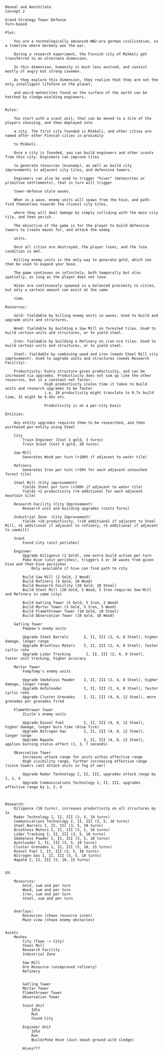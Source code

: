 

    Reveal and Annihilate
    Concept 2 

    Grand Strategy Tower Defense 
    Turn-based

    Plot:

        You are a technologically advanced WW2-era german civilization, in a timeline where Germany won the war.

        During a research experiment, the Finnish city of Mikkeli got transferred to an alternate dimension.

        In this dimension, humanity is much less evolved, and consist mostly of angry but strong cavemen.

        As they explore this dimension, they realize that they are not the only intelligent lifeform on the planet,

        and weird meteorites found on the surface of the earth can be hatched by sledge-wielding engineers.


    Rules:

        You start with a scout unit, that can be moved to a tile of the players choosing, and then deployed into

        a city. The first city founded is Mikkeli, and other cities are named after other Finnish cities in proximity
        
        to Mikkeli.

        Once a city is founded, you can build engineers and other scouts from this city. Engineers can improve tiles
        
        to generate resources (economy), as well as build city improvements in adjacent city tiles, and defensive towers.

        Engineers can also be used to trigger "hives" (meteorites or primitive settlements), that in turn will trigger

        tower-defense style waves.

        When in a wave, enemy units will spawn from the hive, and path-find themselves towards the closest city tiles, 

        where they will deal damage by simply colliding with the main city tile, and then perish.

        The objective of the game is for the player to build defensive towers to create mazes for, and attack the enemy

        units.

        Once all cities are destroyed, the player loses, and the lose condition is met.

        Killing enemy units is the only way to generate gold, which can then be used to expand your base.

        The game continues on infinitely, both temporally but also spatially, as long as the player does not lose.

        Hives are continuously spawned in a balanced proximity to cities, but only a certain amount can exist at the same
        
        time.

    Resources:

        Gold: Yieldable by killing enemy units in waves. Used to build and upgrade units and structures.

        Wood: Yieldable by building a Saw Mill on forested tiles. Used to build certain units and structures, or to yield steel.

        Iron: Yieldable by building a Refinery on iron ore tiles. Used to build certain units and structures, or to yield steel.

        Steel: Yieldable by combining wood and iron (needs Steel Mill city improvement). Used to upgrade units and structures (needs Research Facility).

        Productivity: Every structure gives productivity, and can be increased via upgrades. Productivity does not sum up like the other resources, but is a constant net factor.
                      High productivity scales time it takes to build units and research upgrades to be faster
                      i.e. 16 productivity might translate to 0.7x build time, 32 might be 0.45x etc.

                      Productivity is on a per-city basis

    Entities:

        Any entity upgrades requires them to be researched, and then purchased per-entity using Steel 

        City
            Train Engineer (Cost 3 gold, 3 turns)
            Train Scout (Cost 5 gold, 20 turns)

        Saw Mill
            Generates Wood per turn (+100% if adjacent to water tile)

        Refinery
            Generates Iron per turn (+50% for each adjacent untouched forest tile)

        Steel Mill (City improvement)
            Yields Steel per turn (+100% if adjacent to water tile)
            Yields +2 productivity (+4 additional for each adjacent mountain tile)

        Research Facility (City Improvement)
            Research unit and building upgrades (costs Turns)

        Industrial Zone  (City Improvement)
            Yields +10 productivity, (+10 additional if adjacent to Steel Mill, +5 additional if adjacent to refinery, +5 additional if adjacent to sawmill)

        Scout
            Found City (unit perishes)

        Engineer 
            Upgrade Diligence (2 Gold), one extra build action per turn
            Poke Hive (unit perishes), triggers 5 or 10 waves from given hive and then hive persishes
                Only available if hive can find path to city

            Build Saw Mill (2 Gold, 2 Wood)
            Build Refinery (5 Gold, 10 Wood)
            Build Research Facility (20 Gold, 20 Steel)
            Build Steel Mill (20 Gold, 5 Wood, 5 Iron requires Saw Mill and Refinery in same city)

            Build Gatling Tower (5 Gold, 5 Iron, 2 Wood)
            Build Mortar Tower (5 Gold, 5 Iron, 5 Wood)
            Build Flamethrower Tower (10 Gold, 10 Steel)
            Build Observation Tower (10 Gold, 10 Wood)

        Gatling Tower 
            Pewpew's enemy units

            Upgrade Steel Barrels       I, II, III (2, 4, 8 Steel), higher damage, longer range
            Upgrade Brushless Motors    I, II, III (2, 4, 8 Steel), faster cyclic rate 
            Upgrade Lidar Tracking       I, II, III (2, 4, 8 Steel), faster unit tracking, higher accuracy

        Mortar Tower 
            Fompfomp's enemy units

            Upgrade Smokeless Powder    I, II, III (2, 4, 8 Steel), higher damage, longer range 
            Upgrade Autoloader          I, II, III (2, 4, 8 Steel), faster cyclic rate
            Upgrade Cluster Grenades    I, II, III (4, 8, 12 Steel), more grenades per grenades fired

        Flamethrower Tower 
            Zizzle's enemy units

            Upgrade Diesel Fuel         I, II, III (4, 8, 12 Steel), higher damage, longer burn time (blue fire)
            Upgrade Nitrogen Gas        I, II, III (4, 8, 12 Steel), longer range
            Upgrade Napalm              I, II, III (4, 8, 12 Steel), applies burning status effect (1, 3, 7 seconds)

        Observation Tower 
            Increases attack range for units within affective range 
            High visibility range, further increasing effective range (since towers cant attack units in fog of war)

            Upgrade Radar Technology I, II, III, upgrades attack range by 1, 2, 4
            Upgrade Communications Technology I, II, III, upgrades affective range by 1, 2, 4



    Research:
        Diligence (10 turns), increases productivity on all structures by 2x
        Radar Technology I, II, III (3, 5, 10 turns)
        Communications Technology I, II, III (3, 5, 10 turns)
        Steel Barrels I, II, III (3, 5, 10 turns)
        Brushless Motors I, II, III (3, 5, 10 turns)
        Lidar Tracking I, II, III (3, 5, 10 turns)
        Smokeless Powder I, II, III (3, 5, 10 turns)
        Autoloader I, II, III (3, 5, 10 turns)
        Cluster Grenades I, II, III (5, 10, 15 turns)
        Diesel Fuel I, II, III (3, 5, 10 turns)
        Nitrogen Gas I, II, III (3, 5, 10 turns)
        Napalm I, II, III (5, 10, 15 turns)


    UX:

        Resources:
            Gold, sum and per turn
            Wood, sum and per turn
            Iron, sum and per turn
            Steel, sum and per turn 


        Overlays:
            Resources (shows resource icons)
            Maze view (shows enemy obstacles)


    Assets
        Meshes 
            City (Town -> City)
            Steel Mill
            Research Facility
            Industrial Zone

            Saw Mill
            Ore Resource (unimproved refinery)
            Refinery
            

            Gatling Tower
            Mortar Tower
            Flamethrower Tower
            Observation Tower

            Scout Unit
                Idle 
                Run
                Found City

            Engineer Unit 
                Idle
                Run
                Build/Poke Hive (Just smash ground with sledge)

            Hives???